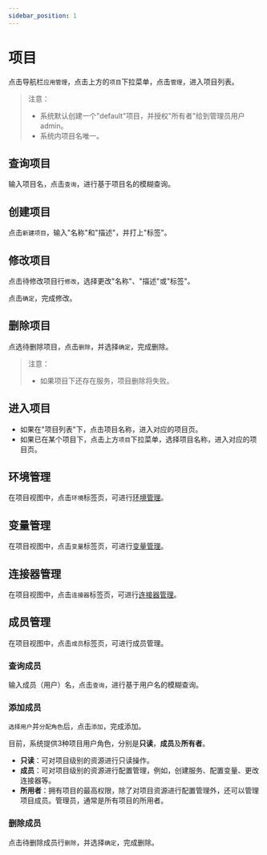 ```yaml
---
sidebar_position: 1
---
```


# 项目

点击导航栏`应用管理`，点击上方的`项目`下拉菜单，点击`管理`，进入项目列表。

> 注意：
> - 系统默认创建一个"default"项目，并授权"所有者"给到管理员用户admin。
> - 系统内项目名唯一。

## 查询项目

输入项目名，点击`查询`，进行基于项目名的模糊查询。

## 创建项目

点击`新建项目`，输入"名称"和"描述"，并打上"标签"。

## 修改项目

点击待修改项目行`修改`，选择更改"名称"、"描述"或"标签"。

点击`确定`，完成修改。

## 删除项目

点选待删除项目，点击`删除`，并选择`确定`，完成删除。

> 注意：
> - 如果项目下还存在服务，项目删除将失败。

## 进入项目

- 如果在"项目列表"下，点击项目名称，进入对应的项目页。
- 如果已在某个项目下，点击上方`项目`下拉菜单，选择项目名称，进入对应的项目页。

## 环境管理

在项目视图中，点击`环境`标签页，可进行[环境管理](/application/environment)。

## 变量管理

在项目视图中，点击`变量`标签页，可进行[变量管理](/operation/variable)。

## 连接器管理

在项目视图中，点击`连接器`标签页，可进行[连接器管理](/operation/connector)。

## 成员管理

在项目视图中，点击`成员`标签页，可进行成员管理。

### 查询成员

输入成员（用户）名，点击`查询`，进行基于用户名的模糊查询。

### 添加成员

`选择用户`并`分配角色`后，点击`添加`，完成添加。

目前，系统提供3种项目用户角色，分别是**只读**，**成员**及**所有者**。

- **只读**：可对项目级别的资源进行只读操作。
- **成员**：可对项目级别的资源进行配置管理，例如，创建服务、配置变量、更改连接器等。
- **所用者**：拥有项目的最高权限，除了对项目资源进行配置管理外，还可以管理项目成员。管理员，通常是所有项目的所用者。

### 删除成员

点击待删除成员行`删除`，并选择`确定`，完成删除。
